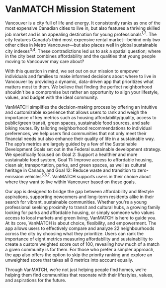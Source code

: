 # VanMATCH Mission Statement 
Vancouver is a city full of life and energy. It consistently ranks as one of the most expensive Canadian cities to live in, but also features a thriving skilled job market and is an appealing destination for young professionals<sup>1,2</sup>. The city features Canada’s third most expensive rental market—behind only two other cities in Metro Vancouver—but also places well in global sustainable city indexes<sup>3,4</sup>. These contradictions led us to ask a spatial question; where in the city best combines affordability and the qualities that young people moving to Vancouver may care about?

With this question in mind, we set out on our mission to empower individuals and families to make informed decisions about where to live in Vancouver by providing a dynamic, data-driven app that prioritizes what matters most to them. We believe that finding the perfect neighborhood shouldn't be a compromise but rather an opportunity to align your lifestyle, values, and budget with the ideal community.

VanMATCH simplifies the decision-making process by offering an intuitive and customizable experience that allows users to rank and weigh the importance of key metrics such as housing affordability/quality, access to public/green transit, green spaces, sustainable food sources, and safe biking routes. By tailoring neighborhood recommendations to individual preferences, we help users find communities that not only meet their financial needs but also enhance their quality of life in a sustainable way. The app’s metrics are largely guided by a few of the Sustainable Development Goals set out in the Federal sustainable development strategy. We specifically focused on Goal 2: Support a healthier and more sustainable food system, Goal 11: Improve access to affordable housing, clean air, transportation, parks, and green spaces, as well as cultural heritage in Canada, and Goal 12: Reduce waste and transition to zero-emission vehicles<sup>5,6,7</sup>.  VanMATCH supports users in their choice about where they want to live within Vancouver based on these goals.

Our app is designed to bridge the gap between affordability and lifestyle aspirations, supporting newcomers and long-term residents alike in their search for vibrant, sustainable communities. Whether you're a young professional seeking proximity to transit and cultural hubs, a growing family looking for parks and affordable housing, or simply someone who values access to local markets and green living, VanMATCH is here to guide you. At its core, VanMATCH is about choice, flexibility, and empowerment. The app allows users to effectively compare and analyze 22 neighbourhoods across the city by choosing what they prioritize. Users can rank the importance of eight metrics measuring affordability and sustainability to create a custom weighted score out of 100, revealing how much of a match a given community is for them. For those who prefer a simpler approach, the app also offers the option to skip the priority ranking and explore an unweighted score that takes all 8 metrics into account equally.

Through VanMATCH, we’re not just helping people find homes, we’re helping them find communities that resonate with their lifestyles, values, and aspirations for the future.
